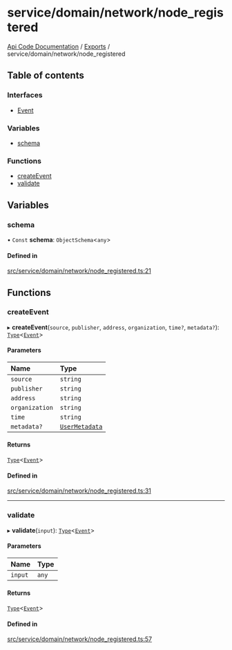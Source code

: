 # service/domain/network/node\_registered
 
[Api Code Documentation](../README.md) / [Exports](../modules.md) / service/domain/network/node\_registered

## Table of contents

### Interfaces

- [Event](../interfaces/service_domain_network_node_registered.Event.md)

### Variables

- [schema](service_domain_network_node_registered.md#schema)

### Functions

- [createEvent](service_domain_network_node_registered.md#createevent)
- [validate](service_domain_network_node_registered.md#validate)

## Variables

### schema

• `Const` **schema**: `ObjectSchema`\<`any`\>

#### Defined in

[src/service/domain/network/node_registered.ts:21](https://github.com/openkfw/TruBudget/blob/648f2bb/api/src/service/domain/network/node_registered.ts#L21)

## Functions

### createEvent

▸ **createEvent**(`source`, `publisher`, `address`, `organization`, `time?`, `metadata?`): [`Type`](result.md#type)\<[`Event`](../interfaces/service_domain_network_node_registered.Event.md)\>

#### Parameters

| Name | Type |
| :------ | :------ |
| `source` | `string` |
| `publisher` | `string` |
| `address` | `string` |
| `organization` | `string` |
| `time` | `string` |
| `metadata?` | [`UserMetadata`](service_domain_metadata.md#usermetadata) |

#### Returns

[`Type`](result.md#type)\<[`Event`](../interfaces/service_domain_network_node_registered.Event.md)\>

#### Defined in

[src/service/domain/network/node_registered.ts:31](https://github.com/openkfw/TruBudget/blob/648f2bb/api/src/service/domain/network/node_registered.ts#L31)

___

### validate

▸ **validate**(`input`): [`Type`](result.md#type)\<[`Event`](../interfaces/service_domain_network_node_registered.Event.md)\>

#### Parameters

| Name | Type |
| :------ | :------ |
| `input` | `any` |

#### Returns

[`Type`](result.md#type)\<[`Event`](../interfaces/service_domain_network_node_registered.Event.md)\>

#### Defined in

[src/service/domain/network/node_registered.ts:57](https://github.com/openkfw/TruBudget/blob/648f2bb/api/src/service/domain/network/node_registered.ts#L57)
